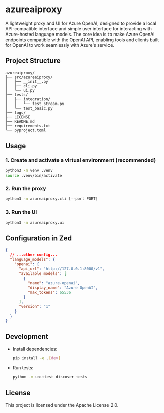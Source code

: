 # azureaiproxy

A lightweight proxy and UI for Azure OpenAI, designed to provide a local API-compatible interface and simple user interface for interacting with Azure-hosted language models. The core idea is to make Azure OpenAI endpoints compatible with the OpenAI API, enabling tools and clients built for OpenAI to work seamlessly with Azure's service.

## Project Structure

```
azureaiproxy/
├── src/azureaiproxy/
│   ├── __init__.py
│   ├── cli.py
│   └── ui.py
├── tests/
│   ├── integration/
│   │   └── test_stream.py
│   └── test_basic.py
├── logs/
├── LICENSE
├── README.md
├── requirements.txt
└── pyproject.toml
```

## Usage

### 1. Create and activate a virtual environment (recommended)

```sh
python3 -m venv .venv
source .venv/bin/activate
```

### 2. Run the proxy

```sh
python3 -m azureaiproxy.cli [--port PORT]
```

### 3. Run the UI

```sh
python3 -m azureaiproxy.ui
```

## Configuration in Zed

```json
{
  // ...other config...
  "language_models": {
    "openai": {
      "api_url": "http://127.0.0.1:8000/v1",
      "available_models": [
        {
          "name": "azure-openai",
          "display_name": "Azure OpenAI",
          "max_tokens": 65536
        }
      ],
      "version": "1"
    }
  }
}
```

## Development

- Install dependencies:
  ```sh
  pip install -e .[dev]
  ```
- Run tests:
  ```sh
  python -m unittest discover tests
  ```

## License

This project is licensed under the Apache License 2.0.
